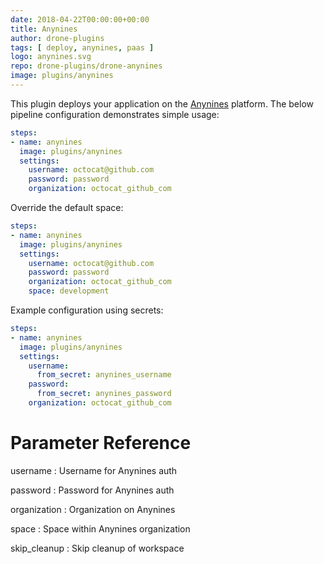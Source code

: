 ```yaml
---
date: 2018-04-22T00:00:00+00:00
title: Anynines
author: drone-plugins
tags: [ deploy, anynines, paas ]
logo: anynines.svg
repo: drone-plugins/drone-anynines
image: plugins/anynines
---
```


This plugin deploys your application on the [Anynines](https://www.anynines.com/) platform. The below pipeline configuration demonstrates simple usage:

```yaml
steps:
- name: anynines
  image: plugins/anynines
  settings:
    username: octocat@github.com
    password: password
    organization: octocat_github_com
```

Override the default space:

```yaml
steps:
- name: anynines
  image: plugins/anynines
  settings:
    username: octocat@github.com
    password: password
    organization: octocat_github_com
    space: development
```

Example configuration using secrets:

```yaml
steps:
- name: anynines
  image: plugins/anynines
  settings:
    username:
      from_secret: anynines_username
    password:
      from_secret: anynines_password
    organization: octocat_github_com
```

# Parameter Reference

username
: Username for Anynines auth

password
: Password for Anynines auth

organization
: Organization on Anynines

space
: Space within Anynines organization

skip_cleanup
: Skip cleanup of workspace
